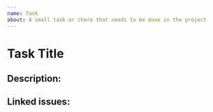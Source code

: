 ```yaml
---
name: Task
about: A small task or chore that needs to be done in the project
---
```


# Task Title

## Description:

## Linked issues:
